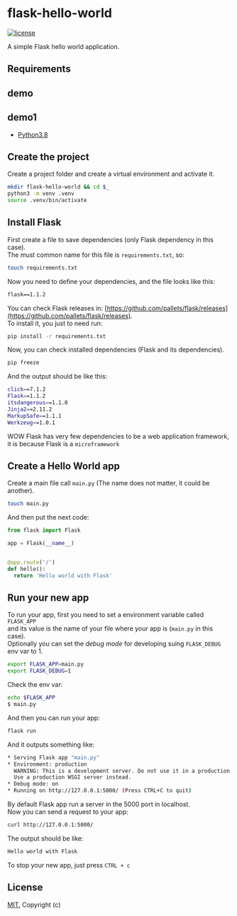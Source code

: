 # flask-hello-world

[![license](https://img.shields.io/github/license/gAmadorH/flask-hello-world.svg?color=blue)](https://github.com/gAmadorH/flask-hello-world/blob/master/LICENSE)

A simple Flask hello world application.

## Requirements
## demo
## demo1

- [Python3.8](https://www.python.org/downloads/release/python-380/)

## Create the project

Create a project folder and create a virtual environment and activate it.

```bash
mkdir flask-hello-world && cd $_
python3 -m venv .venv
source .venv/bin/activate
```

## Install Flask

First create a file to save dependencies (only Flask dependency in this case).  
The must common name for this file is `requirements.txt`, so:

```bash
touch requirements.txt
```

Now you need to define your dependencies, and the file looks like this:

```txt
flask==1.1.2
```

You can check Flask releases in: [https://github.com/pallets/flask/releases](https://github.com/pallets/flask/releases).  
To install it, you just to need run:

```bash
pip install -r requirements.txt
```

Now, you can check installed dependencies (Flask and its dependencies).

```bash
pip freeze
```

And the output should be like this:

```bash
click==7.1.2
Flask==1.1.2
itsdangerous==1.1.0
Jinja2==2.11.2
MarkupSafe==1.1.1
Werkzeug==1.0.1
```

WOW Flask has very few dependencies to be a web application framework,  
it is because Flask is a `microframework`

## Create a Hello World app

Create a main file call `main.py` (The name does not matter, it could be another).

```bash
touch main.py
```

And then put the next code:

```python
from flask import Flask

app = Flask(__name__)


@app.route('/')
def hello():
  return 'Hello world with Flask'
```

## Run your new app

To run your app, first you need to set a environment variable called `FLASK_APP`  
and its value is the name of your file where your app is (`main.py` in this case).  
Optionally you can set the _debug mode_ for developing suing `FLASK_DEBUG` env var to 1.

```bash
export FLASK_APP=main.py
export FLASK_DEBUG=1
```

Check the env var:

```bash
echo $FLASK_APP
$ main.py
```

And then you can run your app:

```bash
flask run
```

And it outputs something like:

```bash
* Serving Flask app "main.py"
* Environment: production
  WARNING: This is a development server. Do not use it in a production deployment.
  Use a production WSGI server instead.
* Debug mode: on
* Running on http://127.0.0.1:5000/ (Press CTRL+C to quit)
```

By default Flask app run a server in the 5000 port in localhost.  
Now you can send a request to your app:

```bash
curl http://127.0.0.1:5000/
```

The output should be like:

```bash
Hello world with Flask
```

To stop your new app, just press `CTRL + c`

## License

[MIT.](./LICENSE) Copyright (c)
